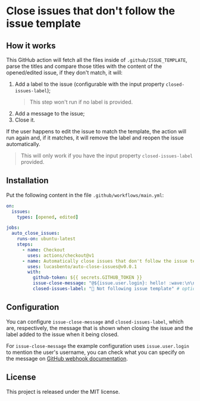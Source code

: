 # Close issues that don't follow the issue template

## How it works

This GitHub action will fetch all the files inside of `.github/ISSUE_TEMPLATE`, parse the titles and compare those titles with the content of the opened/edited issue, if they don't match, it will:

1. Add a label to the issue (configurable with the input property `closed-issues-label`);
   > This step won't run if no label is provided.
1. Add a message to the issue;
1. Close it.

If the user happens to edit the issue to match the template, the action will run again and, if it matches, it will remove the label and reopen the issue automatically.

> This will only work if you have the input property `closed-issues-label` provided.

## Installation

Put the following content in the file `.github/workflows/main.yml`:

```yml
on:
  issues:
    types: [opened, edited]

jobs:
  auto_close_issues:
    runs-on: ubuntu-latest
    steps:
      - name: Checkout
        uses: actions/checkout@v1
      - name: Automatically close issues that don't follow the issue template
        uses: lucasbento/auto-close-issues@v0.0.1
        with:
          github-token: ${{ secrets.GITHUB_TOKEN }}
          issue-close-message: "@${issue.user.login}: hello! :wave:\n\nThis issue is being automatically closed because it does not follow the issue template." # optional property
          closed-issues-label: "🙁 Not following issue template" # optional property
```

## Configuration

You can configure `issue-close-message` and `closed-issues-label`, which are, respectively, the message that is shown when closing the issue and the label added to the issue when it being closed.

For `issue-close-message` the example configuration uses `issue.user.login` to mention the user's username, you can check what you can specify on the message on [GitHub webhook documentation](https://developer.github.com/v3/activity/events/types/#webhook-payload-example-15).

## License

This project is released under the MIT license.
